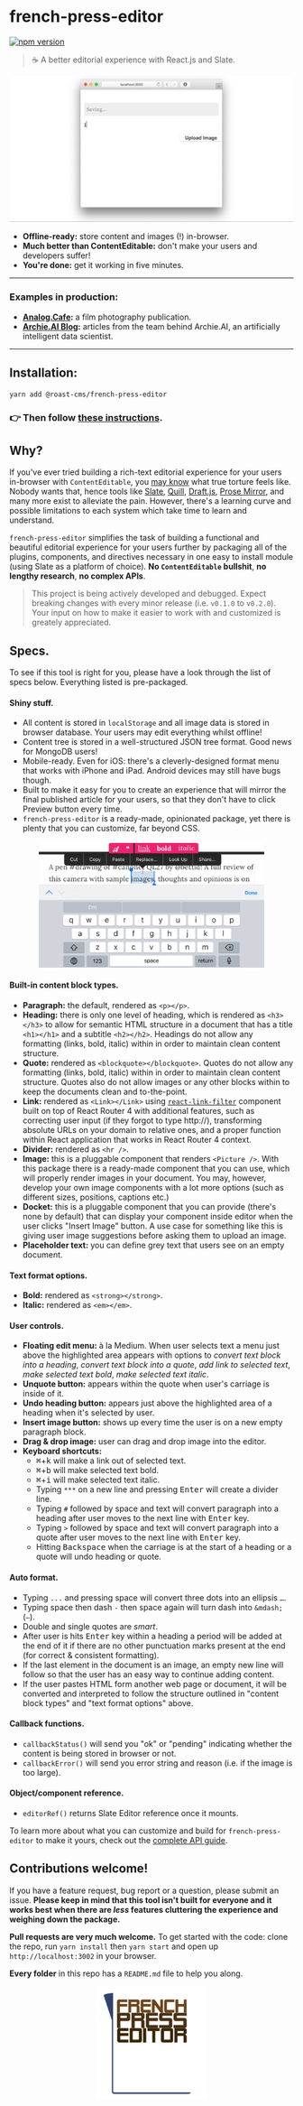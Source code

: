 # french-press-editor
[![npm version](https://badge.fury.io/js/%40roast-cms%2Ffrench-press-editor.svg)](https://badge.fury.io/js/%40roast-cms%2Ffrench-press-editor)
> ☕ A better editorial experience with React.js and Slate.

![demo](/graphics/get-started.gif?raw=true)

- **Offline-ready:** store content and images (!) in-browser.
- **Much better than ContentEditable:** don't make your users and developers suffer!
- **You're done:** get it working in five minutes.

***
### Examples in production:
- **[Analog.Cafe](https://www.analog.cafe/submit/compose):** a film photography publication.
- **[Archie.AI Blog](https://www.archie.ai/blog/new):** articles from the team behind Archie.AI, an artificially intelligent data scientist.
***

## Installation:
```
yarn add @roast-cms/french-press-editor
```
### 👉 Then follow **[these instructions](/examples/README.md)**.

## Why?
If you've ever tried building a rich-text editorial experience for your users in-browser with `ContentEditable`, you [may know](https://medium.engineering/why-contenteditable-is-terrible-122d8a40e480) what true torture feels like. Nobody wants that, hence tools like [Slate](https://github.com/ianstormtaylor/slate), [Quill](https://github.com/quilljs/quill), [Draft.js](https://github.com/facebook/draft-js), [Prose Mirror](https://github.com/ProseMirror/prosemirror), and many more exist to alleviate the pain. However, there's a learning curve and possible limitations to each system which take time to learn and understand.

`french-press-editor` simplifies the task of building a functional and beautiful editorial experience for your users further by packaging all of the plugins, components, and directives necessary in one easy to install module (using Slate as a platform of choice). **No `ContentEditable` bullshit**, **no lengthy research**, **no complex APIs**.

> This project is being actively developed and debugged. Expect breaking changes with every minor release (i.e. `v0.1.0` to `v0.2.0`). Your input on how to make it easier to work with and customized is greately appreciated.

## Specs.
To see if this tool is right for you, please have a look through the list of specs below. Everything listed is pre-packaged.

#### Shiny stuff.
- All content is stored in `localStorage` and all image data is stored in browser database. Your users may edit everything whilst offline!
- Content tree is stored in a well-structured JSON tree format. Good news for MongoDB users!
- Mobile-ready. Even for iOS: there's a cleverly-designed format menu that works with iPhone and iPad. Android devices may still have bugs though.
- Built to make it easy for you to create an experience that will mirror the final published article for your users, so that they don't have to click <btn>Preview</btn> button every time.
- `french-press-editor` is a ready-made, opinionated package, yet there is plenty that you can customize, far beyond CSS.

<p align="center"><img src="/graphics/mobile-demo-landscape.png?raw=true" width="400" /></p>

#### Built-in content block types.
- **Paragraph:** the default, rendered as `<p></p>`.
- **Heading:** there is only one level of heading, which is rendered as `<h3></h3>` to allow for semantic HTML structure in a document that has a title `<h1></h1>` and a subtitle `<h2></h2>`. Headings do not allow any formatting (links, bold, italic) within in order to maintain clean content structure.
- **Quote:** rendered as `<blockquote></blockquote>`. Quotes do not allow any formatting (links, bold, italic) within in order to maintain clean content structure. Quotes also do not allow images or any other blocks within to keep the documents clean and to-the-point.
- **Link:** rendered as `<Link></Link>` using [`react-link-filter`](https://github.com/roast-cms/react-link-filter) component built on top of React Router 4 with additional features, such as correcting user input (if they forgot to type http://), transforming absolute URLs on your domain to relative ones, and a proper function within React application that works in React Router 4 context.
- **Divider:** rendered as `<hr />`.
- **Image:** this is a pluggable component that renders `<Picture />`. With this package there is a ready-made component that you can use, which will properly render images in your document. You may, however, develop your own image components with a lot more options (such as different sizes, positions, captions etc.)
- **Docket:** this is a pluggable component that you can provide (there's none by default) that can display your component inside editor when the user clicks "Insert Image" button. A use case for something like this is giving user image suggestions before asking them to upload an image.
- **Placeholder text:** you can define grey text that users see on an empty document.

#### Text format options.
- **Bold:** rendered as `<strong></strong>`.
- **Italic:** rendered as `<em></em>`.

#### User controls.
- **Floating edit menu:** à la Medium. When user selects text a menu just above the highlighted area appears with options to _convert text block into a heading_, _convert text block into a quote_, _add link to selected text_, _make selected text bold_, _make selected text italic_.
- **Unquote button:** appears within the quote when user's carriage is inside of it.
- **Undo heading button:** appears just above the highlighted area of a heading when it's selected by user.
- **Insert image button:** shows up every time the user is on a new empty paragraph block.
- **Drag & drop image:** user can drag and drop image into the editor.
- **Keyboard shortcuts:**
  - <kbd>⌘</kbd>+<kbd>k</kbd> will make a link out of selected text.
  - <kbd>⌘</kbd>+<kbd>b</kbd> will make selected text bold.
  - <kbd>⌘</kbd>+<kbd>i</kbd> will make selected text italic.
  - Typing `***` on a new line and pressing <kbd>Enter</kbd> will create a divider line.
  - Typing `#` followed by space and text will convert paragraph into a heading after user moves to the next line with <kbd>Enter</kbd> key.
  - Typing `>` followed by space and text will convert paragraph into a quote after user moves to the next line with <kbd>Enter</kbd> key.
  - Hitting <kbd>Backspace</kbd> when the carriage is at the start of a heading or a quote will undo heading or quote.

#### Auto format.
- Typing `...` and pressing space will convert three dots into an ellipsis `…`.
- Typing space then dash `-` then space again will turn dash into `&mdash;` (` — `).
- Double and single quotes are _smart_.
- After user is hits <kbd>Enter</kbd> key within a heading a period will be added at the end of it if there are no other punctuation marks present at the end (for correct & consistent formatting).
- If the last element in the document is an image, an empty new line will follow so that the user has an easy way to continue adding content.
- If the user pastes HTML form another web page or document, it will be converted and interpreted to follow the structure outlined in "content block types" and "text format options" above.

#### Callback functions.
- `callbackStatus()` will send you "ok" or "pending" indicating whether the content is being stored in browser or not.
- `callbackError()` will send you error string and reason (i.e. if the image is too large).

#### Object/component reference.
- `editorRef()` returns Slate Editor reference once it mounts.

To learn more about what you can customize and build for `french-press-editor` to make it yours, check out the [complete API guide](/examples/README.md).


## Contributions welcome!
If you have a feature request, bug report or a question, please submit an issue. **Please keep in mind that this tool isn't built for everyone and it works best when there are _less_ features cluttering the experience and weighing down the package.**

**Pull requests are very much welcome.** To get started with the code: clone the repo, run `yarn install` then `yarn start` and open up `http://localhost:3002` in your browser.

**Every folder** in this repo has a `README.md` file to help you along.

<p align="center"><img src="/graphics/logo.gif?raw=true" width="200" height="200" /></p>

